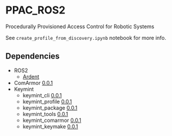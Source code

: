 # PPAC_ROS2
Procedurally Provisioned Access Control for Robotic Systems

See `create_profile_from_discovery.ipynb` notebook for more info.

## Dependencies

* ROS2
  * [Ardent](https://github.com/ros2/ros2/releases/tag/release-ardent-20180209)
* ComArmor [0.0.1](https://github.com/ComArmor/comarmor/releases/tag/0.0.1)
* Keymint
  * keymint_cli [0.0.1](https://github.com/keymint/keymint_cli/releases/tag/0.0.1)
  * keymint_profile [0.0.1](https://github.com/keymint/keymint_profile/releases/tag/0.0.1)
  * keymint_package [0.0.1](https://github.com/keymint/keymint_package/releases/tag/0.0.1)
  * keymint_tools [0.0.1](https://github.com/keymint/keymint_tools/releases/tag/0.0.1)
  * keymint_comarmor [0.0.1](https://github.com/keymint/keymint_comarmor/releases/tag/0.0.1)
  * keymint_keymake [0.0.1](https://github.com/keymint/keymint_keymake/releases/tag/0.0.1)
